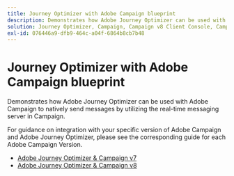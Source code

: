 ```yaml
---
title: Journey Optimizer with Adobe Campaign blueprint
description: Demonstrates how Adobe Journey Optimizer can be used with Adobe Campaign to natively send messages by utilizing the real-time messaging server in Campaign
solution: Journey Optimizer, Campaign, Campaign v8 Client Console, Campaign v8 Web User Interface, Campaign Classic v7, Campaign Standard
exl-id: 076446a9-dfb9-464c-a04f-6864b8cb7b48
---
```

# Journey Optimizer with Adobe Campaign blueprint

Demonstrates how Adobe Journey Optimizer can be used with Adobe Campaign to natively send messages by utilizing the real-time messaging server in Campaign.

For guidance on integration with your specific version of Adobe Campaign and Adobe Journey Optimizer, please see the corresponding guide for each Adobe Campaign Version.

* [Adobe Journey Optimizer & Campaign v7](ajo-and-campaign-v7.md)
* [Adobe Journey Optimizer & Campaign v8](ajo-and-campaign-v8.md)